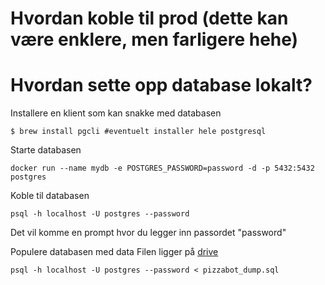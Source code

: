 # Hvordan koble til prod (dette kan være enklere, men farligere hehe)

# Hvordan sette opp database lokalt?

Installere en klient som kan snakke med databasen

```
$ brew install pgcli #eventuelt installer hele postgresql
```

Starte databasen
```
docker run --name mydb -e POSTGRES_PASSWORD=password -d -p 5432:5432 postgres
```

Koble til databasen
```
psql -h localhost -U postgres --password
```
Det vil komme en prompt hvor du legger inn passordet "password"

Populere databasen med data
Filen ligger på [drive](https://drive.google.com/file/d/1Z0xOdDjZLqWo47UxYHsHqdF0_cEXUTZy/view?usp=sharing)

```
psql -h localhost -U postgres --password < pizzabot_dump.sql
```
